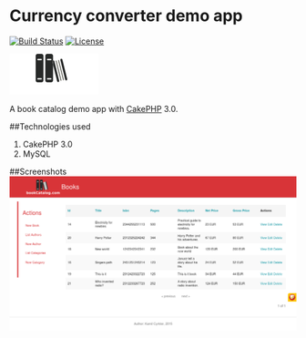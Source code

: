 # Currency converter demo app

[![Build Status](https://api.travis-ci.org/cakephp/app.png)](https://travis-ci.org/cakephp/app)
[![License](https://poser.pugx.org/cakephp/app/license.svg)](https://packagist.org/packages/cakephp/app)

![alt tag](https://github.com/kamilsss655/book-catalog/blob/master/webroot/img/logo.png)

A book catalog demo app with [CakePHP](http://cakephp.org) 3.0.


##Technologies used
1. CakePHP 3.0
2. MySQL

##Screenshots
![alt tag](https://github.com/kamilsss655/book-catalog/blob/master/webroot/img/screenshot.png)